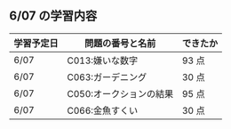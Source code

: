## 6/07 の学習内容

| 学習予定日 | 問題の番号と名前        | できたか |
| ---------- | ----------------------- | -------- |
| 6/07       | C013:嫌いな数字         | 93 点    |
| 6/07       | C063:ガーデニング       | 30 点    |
| 6/07       | C050:オークションの結果 | 95 点    |
| 6/07       | C066:金魚すくい         | 30 点    |
